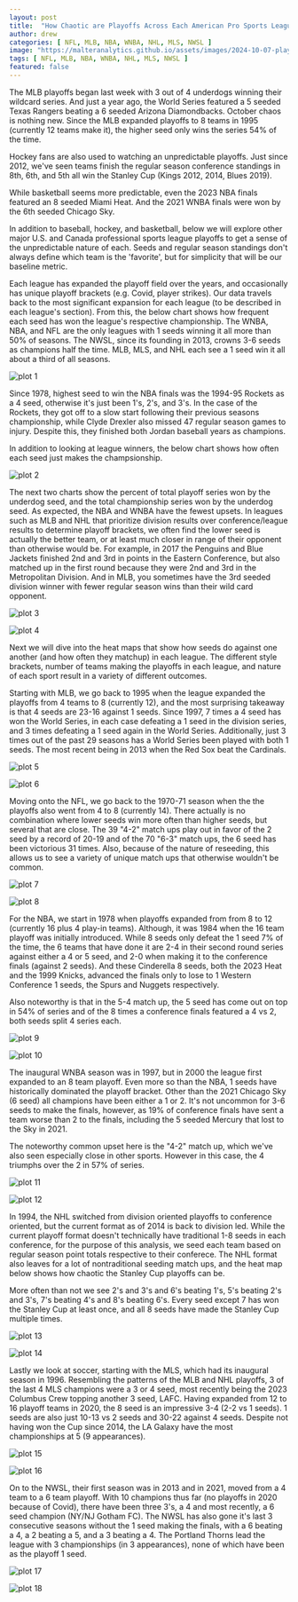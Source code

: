 ```yaml
---
layout: post
title:  "How Chaotic are Playoffs Across Each American Pro Sports League?"
author: drew
categories: [ NFL, MLB, NBA, WNBA, NHL, MLS, NWSL ]
image: "https://malteranalytics.github.io/assets/images/2024-10-07-playoff-outcomes/image19.png"
tags: [ NFL, MLB, NBA, WNBA, NHL, MLS, NWSL ]
featured: false
---
```


The MLB playoffs began last week with 3 out of 4 underdogs winning their wildcard series.  And just a year ago, the World Series featured a 5 seeded Texas Rangers beating a 6 seeded Arizona Diamondbacks.  October chaos is nothing new.  Since the MLB expanded playoffs to 8 teams in 1995 (currently 12 teams make it), the higher seed only wins the series 54% of the time. 


Hockey fans are also used to watching an unpredictable playoffs.  Just since 2012, we've seen teams finish the regular season conference standings in 8th, 6th, and 5th all win the Stanley Cup (Kings 2012, 2014, Blues 2019).


While basketball seems more predictable, even the 2023 NBA finals featured an 8 seeded Miami Heat.  And the 2021 WNBA finals were won by the 6th seeded Chicago Sky.  


In addition to baseball, hockey, and basketball, below we will explore other major U.S. and Canada professional sports league playoffs to get a sense of the unpredictable nature of each.  Seeds and regular season standings don't always define which team is the 'favorite', but for simplicity that will be our baseline metric.  



Each league has expanded the playoff field over the years, and occasionally has unique playoff brackets (e.g. Covid, player strikes).  Our data travels back to the most significant expansion for each league (to be described in each league's section). 
From this, the below chart shows how frequent each seed has won the league's respective championship.  The WNBA, NBA, and NFL are the only leagues with 1 seeds winning it all more than 50% of seasons.  The NWSL, since its founding in 2013, crowns 3-6 seeds as champions half the time.  MLB, MLS, and NHL each see a 1 seed win it all about a third of all seasons.  

![plot 1](/assets/images/2024-10-07-playoff-outcomes/image1.png) 

Since 1978, highest seed to win the NBA finals was the 1994-95 Rockets as a 4 seed, otherwise it's just been 1's, 2's, and 3's. In the case of the Rockets, they got off to a slow start following their previous seasons championship, while Clyde Drexler also missed 47 regular season games to injury.  Despite this, they finished both Jordan baseball years as champions.  

In addition to looking at league winners, the below chart shows how often each seed just makes the champsionship. 

![plot 2](/assets/images/2024-10-07-playoff-outcomes/image2.png) 

The next two charts show the percent of total playoff series won by the underdog seed, and the total championship series won by the underdog seed.  As expected, the NBA and WNBA have the fewest upsets.  In leagues such as MLB and NHL that prioritize division results over conference/league results to determine playoff brackets, we often find the lower seed is actually the better team, or at least much closer in range of their opponent than otherwise would be.  For example, in 2017 the Penguins and Blue Jackets finished 2nd and 3rd in points in the Eastern Conference, but also matched up in the first round because they were 2nd and 3rd in the Metropolitan Division.  And in MLB, you sometimes have the 3rd seeded division winner with fewer regular season wins than their wild card opponent.  

![plot 3](/assets/images/2024-10-07-playoff-outcomes/image3.png) 

![plot 4](/assets/images/2024-10-07-playoff-outcomes/image4.png) 


Next we will dive into the heat maps that show how seeds do against one another (and how often they matchup) in each league.  The different style brackets, number of teams making the playoffs in each league, and nature of each sport result in a variety of different outcomes.  

Starting with MLB, we go back to 1995 when the league expanded the playoffs from 4 teams to 8 (currently 12), and the most surprising takeaway is that 4 seeds are 23-16 against 1 seeds.  Since 1997, 7 times a 4 seed has won the World Series, in each case defeating a 1 seed in the division series, and 3 times defeating a 1 seed again in the World Series.  Additionally, just 3 times out of the past 29 seasons has a World Series been played with both 1 seeds.  The most recent being in 2013 when the Red Sox beat the Cardinals.  

![plot 5](/assets/images/2024-10-07-playoff-outcomes/image5.png) 

![plot 6](/assets/images/2024-10-07-playoff-outcomes/image6.png) 


Moving onto the NFL, we go back to the 1970-71 season when the the playoffs also went from 4 to 8 (currently 14).  There actually is no combination where lower seeds win more often than higher seeds, but several that are close.  The 39 "4-2" match ups play out in favor of the 2 seed by a record of 20-19 and of the 70 "6-3" match ups, the 6 seed has been victorious 31 times.  Also, because of the nature of reseeding, this allows us to see a variety of unique match ups that otherwise wouldn't be common.  

![plot 7](/assets/images/2024-10-07-playoff-outcomes/image7.png) 

![plot 8](/assets/images/2024-10-07-playoff-outcomes/image8.png) 



For the NBA, we start in 1978 when playoffs expanded from from 8 to 12 (currently 16 plus 4 play-in teams).  Although, it was 1984 when the 16 team playoff was initially introduced.  While 8 seeds only defeat the 1 seed 7% of the time, the 6 teams that have done it are 2-4 in their second round series against either a 4 or 5 seed, and 2-0 when making it to the conference finals (against 2 seeds).  And these Cinderella 8 seeds, both the 2023 Heat and the 1999 Knicks, advanced the finals only to lose to 1 Western Conference 1 seeds, the Spurs and Nuggets respectively.  

Also noteworthy is that in the 5-4 match up, the 5 seed has come out on top in 54% of series and of the 8 times a conference finals featured a 4 vs 2, both seeds split 4 series each.  


![plot 9](/assets/images/2024-10-07-playoff-outcomes/image9.png) 

![plot 10](/assets/images/2024-10-07-playoff-outcomes/image10.png) 



The inaugural WNBA season was in 1997, but in 2000 the league first expanded to an 8 team playoff.  Even more so than the NBA, 1 seeds have historically dominated the playoff bracket.  Other than the 2021 Chicago Sky (6 seed) all champions have been either a 1 or 2. It's not uncommon for 3-6 seeds to make the finals, however, as 19% of conference finals have sent a team worse than 2 to the finals, including the 5 seeded Mercury that lost to the Sky in 2021.  

The noteworthy common upset here is the "4-2" match up, which we've also seen especially close in other sports. However in this case, the 4 triumphs over the 2 in 57% of series.  


![plot 11](/assets/images/2024-10-07-playoff-outcomes/image11.png) 

![plot 12](/assets/images/2024-10-07-playoff-outcomes/image12.png) 


In 1994, the NHL switched from division oriented playoffs to conference oriented, but the current format as of 2014 is back to 
division led. While the current playoff format doesn't technically have traditional 1-8 seeds in each conference, for the purpose of this analysis, we seed each team based on regular season point totals respective to their conferece.  The NHL format also leaves for a lot of nontraditional seeding match ups, and the heat map below shows how chaotic the Stanley Cup playoffs can be.  

More often than not we see 2's and 3's and 6's beating 1's, 5's beating 2's and 3's, 7's beating 4's and 8's beating 6's.  Every seed except 7 has won the Stanley Cup at least once, and all 8 seeds have made the Stanley Cup multiple times.  

![plot 13](/assets/images/2024-10-07-playoff-outcomes/image13.png) 

![plot 14](/assets/images/2024-10-07-playoff-outcomes/image14.png) 


Lastly we look at soccer, starting with the MLS, which had its inaugural season in 1996.  Resembling the patterns of the MLB and NHL playoffs, 3 of the last 4 MLS champions were a 3 or 4 seed, most recently being the 2023 Columbus Crew topping another 3 seed, LAFC.  Having expanded from 12 to 16 playoff teams in 2020, the 8 seed is an impressive 3-4 (2-2 vs 1 seeds).  1 seeds are also just 10-13 vs 2 seeds and 30-22 against 4 seeds.  Despite not having won the Cup since 2014, the LA Galaxy have the most championships at 5 (9 appearances).


![plot 15](/assets/images/2024-10-07-playoff-outcomes/image15.png) 

![plot 16](/assets/images/2024-10-07-playoff-outcomes/image16.png) 


On to the NWSL, their first season was in 2013 and in 2021, moved from a 4 team to a 6 team playoff.  With 10 champions thus far (no playoffs in 2020 because of Covid), there have been three 3's, a 4 and most recently, a 6 seed champion (NY/NJ Gotham FC). The NWSL has also gone it's last 3 consecutive seasons without the 1 seed making the finals, with a 6 beating a 4, a 2 beating a 5, and a 3 beating a 4.  The Portland Thorns lead the league with 3 championships (in 3 appearances), none of which have been as the playoff 1 seed.  

![plot 17](/assets/images/2024-10-07-playoff-outcomes/image17.png) 

![plot 18](/assets/images/2024-10-07-playoff-outcomes/image18.png) 